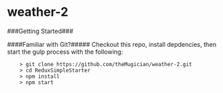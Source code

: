 # weather-2

###Getting Started###


####Familiar with Git?#####
Checkout this repo, install depdencies, then start the gulp process with the following:

```
	> git clone https://github.com/theMugician/weather-2.git
	> cd ReduxSimpleStarter
	> npm install
	> npm start
```

